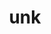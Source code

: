 ---
layout: dictionary_entry
title: unk
parent: Common Words
last_modified_date: 2021-11-06

see_also:
  - "unkrat"
  - "ung"
  - "ak"
transcriptions:
  - ˈʌŋk
translations:
  - "no"
  - "not"
  - "do not"
etymology:
  Shortened from Billzonian [unkrat](unkrat), formed in analogy to [ak](ak).
examples:
  - bzo: "Affektion **unk** enbeas."
    eng: "Love **does not** exist."
  - bzo: "Thu **unk** [apri](apri) so?"
    eng: "Do you **not** like it?"
---